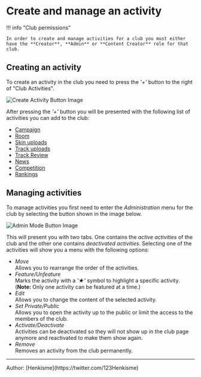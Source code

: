 # Create and manage an activity

!!! info "Club permissions"

    In order to create and manage activities for a club you must either have the **Creator**, **Admin** or **Content Creator** role for that club.

## Creating an activity

To create an activity in the club you need to press the _'+'_ button to the right of "Club Activities".

![Create Activity Button Image](../img/16_01_CreateActivityButton.webp)

After pressing the _'+'_ button you will be presented with the following list of activities you can add to the club:

- [Campaign](/club/activities/campaign)
- [Room](/club/activities/room)
- [Skin uploads](/club/activities/skin-uploads)
- [Track uploads](/club/activities/track-uploads)
- [Track Review](/club/activities/track-review)
- [News](/club/activities/news)
- [Competition](/club/activities/competition)
- [Rankings](/club/activities/rankings)
<!-- TODO
- [Item Collection](/club/activities/item-collection)
- [Advertisement](/club/activities/advertisement)
  -->

## Managing activities

To manage activities you first need to enter the _Administration_ menu for the club by selecting the button shown in the image below.

![Admin Mode Button Image](../img/16_02_EnterAdminMode.webp)

This will present you with two tabs. One contains the _active activities_ of the club and the other one contains _deactivated activities_.
Selecting one of the activities will show you a menu with the following options:

- _Move_</br>
  Allows you to rearrange the order of the activities.
- _Feature/Unfeature_</br>
  Marks the activity with a _'★'_ symbol to highlight a specific activity. (**Note:** Only one activity can be featured at a time.)
- _Edit_</br>
  Allows you to change the content of the selected activity.
- _Set Private/Public_</br>
  Allows you to open the activity up to the public or limit the access to the members of the club.
- _Activate/Deactivate_</br>
  Activities can be deactivated so they will not show up in the club page anymore and reactivated to make them show again.
- _Remove_</br>
  Removes an activity from the club permanently.

<hr>
Author: [Henkisme](https://twitter.com/123Henkisme)
